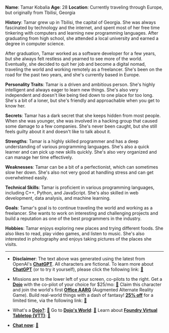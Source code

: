 **Name**: Tamar Kobalia
**Age**: 28
**Location**: Currently traveling through Europe, but originally from Tbilisi, Georgia

**History**: Tamar grew up in Tbilisi, the capital of Georgia. She was always fascinated by technology and the internet, and spent most of her free time tinkering with computers and learning new programming languages. After graduating from high school, she attended a local university and earned a degree in computer science.

After graduation, Tamar worked as a software developer for a few years, but she always felt restless and yearned to see more of the world. Eventually, she decided to quit her job and become a digital nomad, traveling the world and working remotely as a freelancer. She's been on the road for the past two years, and she's currently based in Europe.

**Personality Traits**: Tamar is a driven and ambitious person. She's highly intelligent and always eager to learn new things. She's also very independent and doesn't like being tied down to one place for too long. She's a bit of a loner, but she's friendly and approachable when you get to know her.

**Secrets**: Tamar has a dark secret that she keeps hidden from most people. When she was younger, she was involved in a hacking group that caused some damage to a few companies. She's never been caught, but she still feels guilty about it and doesn't like to talk about it.

**Strengths**: Tamar is a highly skilled programmer and has a deep understanding of various programming languages. She's also a quick learner and can pick up new skills quickly. She's also very organized and can manage her time effectively.

**Weaknesses**: Tamar can be a bit of a perfectionist, which can sometimes slow her down. She's also not very good at handling stress and can get overwhelmed easily.

**Technical Skills**: Tamar is proficient in various programming languages, including C++, Python, and JavaScript. She's also skilled in web development, data analysis, and machine learning.

**Goals**: Tamar's goal is to continue traveling the world and working as a freelancer. She wants to work on interesting and challenging projects and build a reputation as one of the best programmers in the industry.

**Hobbies**: Tamar enjoys exploring new places and trying different foods. She also likes to read, play video games, and listen to music. She's also interested in photography and enjoys taking pictures of the places she visits.

 

---
* **Disclaimer**: The text above was generated using the latest from OpenAI's [**ChatGPT**](https://openai.com/blog/chatgpt/).  All characters are fictional.  To learn more about [**ChatGPT**](https://openai.com/blog/chatgpt/) (or to try it yourself), please click the following link: [:closed_book:](https://openai.com/blog/chatgpt/)

* Missions are to the lower left of your screen, co-pilots to the right. Get a [**Dojo**](https://workmates.live/marketplace) with the co-pilot of your choice for $25/mo: [:green_book:](https://workmates.live/marketplace) Claim this character and join the world's first [**Office AARG**](https://dojos.world) (Augmented Alternate Reality Game). Build real-world things with a dash of fantasy! [**25% off**](https://blog.workmates.live/deal-on-a-dojo) for a limited time, via the following link: [:green_book:](https://blog.workmates.live/deal-on-a-dojo) 

* What's a [**Dojo?**](https://workdojos.com): [:blue_book:](https://workdojos.com)  Go to [**Dojo's World**](https://dojos.world): [:blue_book:](https://dojos.world)  Learn about [**Foundry Virtual Tabletop (VTT)**](https://foundryvtt.com): [:closed_book:](https://foundryvtt.com/)

* [**Chat now**](https://chat.workmates.live/channel/support): [:ledger:](https://chat.workmates.live/channel/support)